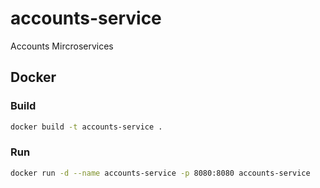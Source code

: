 # accounts-service
Accounts Mircroservices

## Docker
### Build
```bash
docker build -t accounts-service .
```
### Run
```bash
docker run -d --name accounts-service -p 8080:8080 accounts-service
```